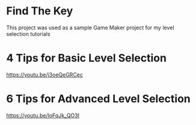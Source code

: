 # Find The Key



This project was used as a sample Game Maker project for my level selection tutorials



# 4 Tips for Basic Level Selection



https://youtu.be/j3oeQeGRCec

# 6 Tips for Advanced Level Selection



https://youtu.be/IoFqJk_QO3I